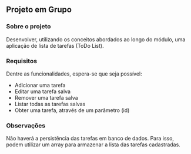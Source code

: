 ## Projeto em Grupo

### Sobre o projeto

Desenvolver, utilizando os conceitos abordados ao longo do módulo, uma aplicação de lista de tarefas (ToDo List).

### Requisitos

Dentre as funcionalidades, espera-se que seja possível:

- Adicionar uma tarefa
- Editar uma tarefa salva
- Remover uma tarefa salva
- Listar todas as tarefas salvas
- Obter uma tarefa, através de um parâmetro (id)

### Observações

Não haverá a persistência das tarefas em banco de dados. Para isso, podem utilizar um array para armazenar a lista das tarefas cadastradas.
